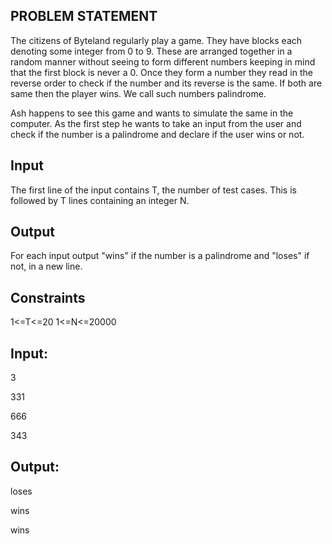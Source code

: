 ## PROBLEM STATEMENT 

The citizens of Byteland regularly play a game. They have blocks each denoting some integer from 0 to 9. 
These are arranged together in a random manner without seeing to form different numbers keeping in mind 
that the first block is never a 0. Once they form a number they read in the reverse order to check if 
the number and its reverse is the same. If both are same then the player wins. We call such numbers
palindrome.

Ash happens to see this game and wants to simulate the same in the computer. As the first step he wants
to take an input from the user and check if the number is a palindrome and declare if the user wins or not. 

## Input

The first line of the input contains T, the number of test cases. This is followed by T lines containing an integer N.

## Output

For each input output "wins" if the number is a palindrome and "loses" if not, in a new line.

## Constraints

1<=T<=20 
1<=N<=20000 

## Input:

3

331

666

343

## Output:

loses

wins

wins
